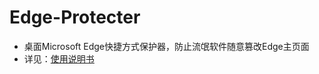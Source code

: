# Edge-Protecter
- 桌面Microsoft Edge快捷方式保护器，防止流氓软件随意篡改Edge主页面
- 详见：[使用说明书](https://github.com/Deiloproxide/Edge-Protecter/blob/main/How%20to%20use.pdf?raw=true)
